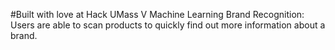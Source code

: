 #Built with love at Hack UMass V
Machine Learning Brand Recognition: Users are able to scan products to quickly find out more information about a brand.

